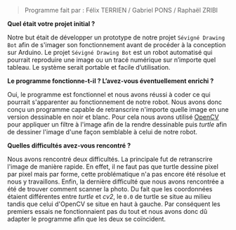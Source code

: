 > Programme fait par : Félix TERRIEN / Gabriel PONS / Raphaël ZRIBI

**Quel était votre projet initial ?**

Notre but était de développer un prototype de notre projet `Sévigné Drawing Bot` afin de s'imager son fonctionnement avant de procéder à la conception sur Arduino. Le projet `Sévigné Drawing Bot` est un robot automatisé qui pourrait reproduire une image ou un tracé numérique sur n’importe quel tableau. Le système serait portable et facile d’utilisation.


**Le programme fonctionne-t-il ? L’avez-vous éventuellement enrichi ?**

Oui, le programme est fonctionnel et nous avons réussi à coder ce qui pourrait s'apparenter au fonctionnement de notre robot. Nous avons donc conçu un programme capable de retranscrire n'importe quelle image en une version dessinable en noir et blanc. Pour cela nous avons utilisé [OpenCV](https://opencv.org) pour appliquer un filtre à l'image afin de la rendre dessinable puis *turtle* afin de dessiner l'image d'une façon semblable à celui de notre robot.


**Quelles difficultés avez-vous rencontré ?**

Nous avons rencontré deux difficultés. La principale fut de retranscrire l'image de manière rapide. En effet, il ne faut pas que turtle dessine pixel par pixel mais par forme, cette problématique n'a pas encore été résolue et nous y travaillons. Enfin, la dernière difficulté que nous avons rencontrée a été de trouver comment scanner la photo.  Du fait que les coordonnées étaient différentes entre *turtle* et *cv2*, le `0.0` de turtle se situe au milieu tandis que celui d'OpenCV se situe en haut à gauche. Par conséquent les premiers essais ne fonctionnaient pas du tout et nous avons donc dû adapter le programme afin que les deux se coïncident.
